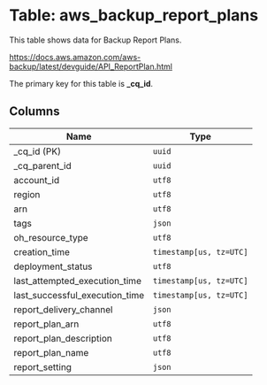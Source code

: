 # Table: aws_backup_report_plans

This table shows data for Backup Report Plans.

https://docs.aws.amazon.com/aws-backup/latest/devguide/API_ReportPlan.html

The primary key for this table is **_cq_id**.

## Columns

| Name          | Type          |
| ------------- | ------------- |
|_cq_id (PK)|`uuid`|
|_cq_parent_id|`uuid`|
|account_id|`utf8`|
|region|`utf8`|
|arn|`utf8`|
|tags|`json`|
|oh_resource_type|`utf8`|
|creation_time|`timestamp[us, tz=UTC]`|
|deployment_status|`utf8`|
|last_attempted_execution_time|`timestamp[us, tz=UTC]`|
|last_successful_execution_time|`timestamp[us, tz=UTC]`|
|report_delivery_channel|`json`|
|report_plan_arn|`utf8`|
|report_plan_description|`utf8`|
|report_plan_name|`utf8`|
|report_setting|`json`|